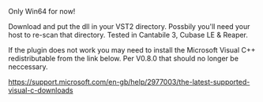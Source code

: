 Only Win64 for now!

Download and put the dll in your VST2 directory.  Possbily you'll need your host  to re-scan that directory.
Tested in Cantabile 3, Cubase LE & Reaper.


If the plugin does not work you may need to install the Microsoft Visual C++ redistributable from the link below.  Per V0.8.0 that should no longer be neccessary.

https://support.microsoft.com/en-gb/help/2977003/the-latest-supported-visual-c-downloads
